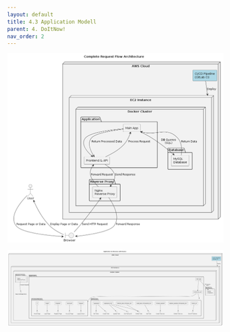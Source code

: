 ```yaml
---
layout: default
title: 4.3 Application Modell
parent: 4. DoItNow!
nav_order: 2
---
```


![Sprint1Zeitplan](../../resources/images/App_Infra.png)



![Sprint1Zeitplan](../../resources/images/App_Infra_API.png)